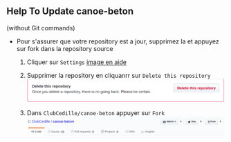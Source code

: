 ## Help To Update canoe-beton
(without Git commands)

- Pour s'assurer que votre repository est a jour, supprimez la et appuyez sur fork dans la repository source 
 
    1. Cliquer sur `Settings`  [image en aide](https://github.com/jalilbengoufa/Help_canoe-beton/blob/master/1.png "Settings")

    2. Supprimer la repository en cliquanrr sur `Delete this repository`  
        ![alt text](https://github.com/jalilbengoufa/Help_canoe-beton/blob/master/2.png "Delete this repository")
        
    3. Dans `ClubCedille/canoe-beton`  appuyer sur  `Fork`
        ![alt text](https://github.com/jalilbengoufa/Help_canoe-beton/blob/master/3.png "Fork")
    
    
